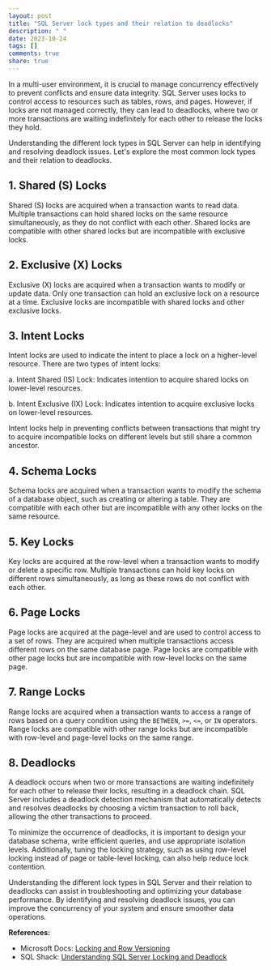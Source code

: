 ```yaml
---
layout: post
title: "SQL Server lock types and their relation to deadlocks"
description: " "
date: 2023-10-24
tags: []
comments: true
share: true
---
```


In a multi-user environment, it is crucial to manage concurrency effectively to prevent conflicts and ensure data integrity. SQL Server uses locks to control access to resources such as tables, rows, and pages. However, if locks are not managed correctly, they can lead to deadlocks, where two or more transactions are waiting indefinitely for each other to release the locks they hold.

Understanding the different lock types in SQL Server can help in identifying and resolving deadlock issues. Let's explore the most common lock types and their relation to deadlocks.

## 1. Shared (S) Locks
Shared (S) locks are acquired when a transaction wants to read data. Multiple transactions can hold shared locks on the same resource simultaneously, as they do not conflict with each other. Shared locks are compatible with other shared locks but are incompatible with exclusive locks.

## 2. Exclusive (X) Locks
Exclusive (X) locks are acquired when a transaction wants to modify or update data. Only one transaction can hold an exclusive lock on a resource at a time. Exclusive locks are incompatible with shared locks and other exclusive locks.

## 3. Intent Locks
Intent locks are used to indicate the intent to place a lock on a higher-level resource. There are two types of intent locks:

   a. Intent Shared (IS) Lock: Indicates intention to acquire shared locks on lower-level resources.
   
   b. Intent Exclusive (IX) Lock: Indicates intention to acquire exclusive locks on lower-level resources.

Intent locks help in preventing conflicts between transactions that might try to acquire incompatible locks on different levels but still share a common ancestor.

## 4. Schema Locks
Schema locks are acquired when a transaction wants to modify the schema of a database object, such as creating or altering a table. They are compatible with each other but are incompatible with any other locks on the same resource.

## 5. Key Locks
Key locks are acquired at the row-level when a transaction wants to modify or delete a specific row. Multiple transactions can hold key locks on different rows simultaneously, as long as these rows do not conflict with each other.

## 6. Page Locks
Page locks are acquired at the page-level and are used to control access to a set of rows. They are acquired when multiple transactions access different rows on the same database page. Page locks are compatible with other page locks but are incompatible with row-level locks on the same page.

## 7. Range Locks
Range locks are acquired when a transaction wants to access a range of rows based on a query condition using the `BETWEEN`, `>=`, `<=`, or `IN` operators. Range locks are compatible with other range locks but are incompatible with row-level and page-level locks on the same range.

## 8. Deadlocks
A deadlock occurs when two or more transactions are waiting indefinitely for each other to release their locks, resulting in a deadlock chain. SQL Server includes a deadlock detection mechanism that automatically detects and resolves deadlocks by choosing a victim transaction to roll back, allowing the other transactions to proceed.

To minimize the occurrence of deadlocks, it is important to design your database schema, write efficient queries, and use appropriate isolation levels. Additionally, tuning the locking strategy, such as using row-level locking instead of page or table-level locking, can also help reduce lock contention.

Understanding the different lock types in SQL Server and their relation to deadlocks can assist in troubleshooting and optimizing your database performance. By identifying and resolving deadlock issues, you can improve the concurrency of your system and ensure smoother data operations.

**References:**
- Microsoft Docs: [Locking and Row Versioning](https://docs.microsoft.com/en-us/sql/relational-databases/sql-server-transaction-locking-and-row-versioning-guide?view=sql-server-ver15)
- SQL Shack: [Understanding SQL Server Locking and Deadlock](https://www.sqlshack.com/understanding-sql-server-locking-and-deadlock/)
